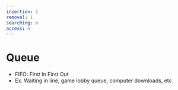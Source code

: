 ```yaml
---
insertion: 1
removal: 1
searching: n
access: n
---
```

# Queue
- FIFO: First In First Out
- Ex. Waiting in line, game lobby queue, computer downloads, etc